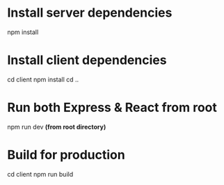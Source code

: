 # Install server dependencies
npm install

# Install client dependencies
cd client
npm install
cd ..

# Run both Express & React from root
npm run dev **(from root directory)**

# Build for production
cd client
npm run build

